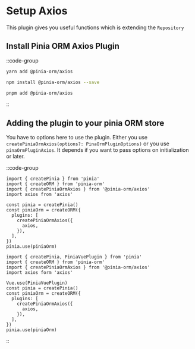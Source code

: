 # Setup Axios

This plugin gives you useful functions which is extending the `Repository`

## Install Pinia ORM Axios Plugin

::code-group
  ```bash [Yarn]
  yarn add @pinia-orm/axios
  ```
  ```bash [NPM]
  npm install @pinia-orm/axios --save
  ```
  ```bash [PNPM]
  pnpm add @pinia-orm/axios
  ```
::

## Adding the plugin to your pinia ORM store

You have to options here to use the plugin. Either you use `createPiniaOrmAxios(options?: PinaOrmPluginOptions)`
or you use `pinaOrmPluginAxios`. It depends if you want to pass options on initialization or later.

::code-group
  ```js{}[Vue3]
  import { createPinia } from 'pinia'
  import { createORM } from 'pinia-orm'
  import { createPiniaOrmAxios } from '@pinia-orm/axios'
  import axios from 'axios'

  const pinia = createPinia()
  const piniaOrm = createORM({
    plugins: [
      createPiniaOrmAxios({
        axios,
      }),
    ],
  })
  pinia.use(piniaOrm)
  ```
  ```js{}[Vue2]
  import { createPinia, PiniaVuePlugin } from 'pinia'
  import { createORM } from 'pinia-orm'
  import { createPiniaOrmAxios } from '@pinia-orm/axios'
  import axios form 'axios'

  Vue.use(PiniaVuePlugin)
  const pinia = createPinia()
  const piniaOrm = createORM({
    plugins: [
      createPiniaOrmAxios({
        axios,
      }),
    ],
  })
  pinia.use(piniaOrm)
  ```
::


